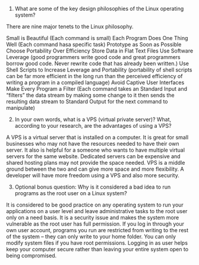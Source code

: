 1. What are some of the key design philosophies of the Linux operating system?

There are nine major tenets to the Linux philosophy.

Small is Beautiful 
	(Each command is small)
Each Program Does One Thing Well 
	(Each command hasa specific task)
Prototype as Soon as Possible
Choose Portability Over Efficiency
Store Data in Flat Text Files
Use Software Leverage 
	(good programmers write good code and great programmers borrow good code. Never rewrite code that has already been written.)
Use Shell Scripts to Increase Leverage and Portability
	(portability of shell scripts can be far more efficient in the long run than the perceived efficiency of writing a program in a compiled language)
Avoid Captive User Interfaces
Make Every Program a Filter
	(Each command takes an Standard Input and “filters” the data stream by making some change to it then sends the resulting data stream to Standard Output for the next command to manipulate)

2. In your own words, what is a VPS (virtual private server)? What, according to your research, are the advantages of using a VPS?

A VPS is a virtual server that is installed on a computer. It is great for small businesses who may not have the resources needed to have their own server. It also is helpful for a someone who wants to have multiple virtual servers for the same website. Dedicated servers can be expensive and shared hosting plans may not provide the space needed. VPS is a middle ground between the two and can give more space and more flexibility. A developer will have more freedom using a VPS and also more security.

3. Optional bonus question: Why is it considered a bad idea to run programs as the root user on a Linux system?

It is considered to be good practice on any operating system to run your applications on a user level and leave administrative tasks to the root user only on a need basis. It is a security issue and makes the system more vulnerable as the root user has full permission. If you log in through your own user account, programs you run are restricted from writing to the rest of the system – they can only write to your home folder. You can only modify system files if you have root permissions. Logging in as user helps keep your computer secure rather than leaving your entire system open to being compromised.

